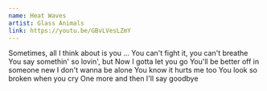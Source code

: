 ```yaml
---
name: Heat Waves
artist: Glass Animals
link: https://youtu.be/GBvLVesLZmY
---
```


Sometimes, all I think about is you
...
You can't fight it, you can't breathe
You say somethin' so lovin', but
Now I gotta let you go
You'll be better off in someone new
I don't wanna be alone
You know it hurts me too
You look so broken when you cry
One more and then I'll say goodbye
